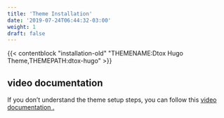 ```yaml
---
title: 'Theme Installation'
date: '2019-07-24T06:44:32-03:00'
weight: 1
draft: false
---
```


{{< contentblock "installation-old" "THEMENAME:Dtox Hugo Theme,THEMEPATH:dtox-hugo" >}}

video documentation
-------------------

If you don’t understand the theme setup steps, you can follow this [video documentation .](https://www.youtube.com/watch?v=jrkvirglgaQ)
